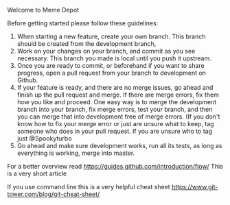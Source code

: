 Welcome to Meme Depot

Before getting started please follow these guidelines:

1. When starting a new feature, create your own branch. This branch should be created from the development branch,
2. Work on your changes on your branch, and commit as you see necessary. This branch you made is local until you push it upstream.
3. Once you are ready to commit, or beforehand if you want to share progress, open a pull request from your branch to development on Github.
4. If your feature is ready, and there are no merge issues, go ahead and finish up the pull request and merge. If there are merge errors, fix them how you like and proceed. One easy way is to merge the development branch into your branch, fix merge errors, test your branch, and then you can merge that into development free of merge errors. (If you don't know how to fix your merge error or just are unsure what to keep, tag someone who does in your pull request. If you are unsure who to tag just @Spookyturbo
5. Go ahead and make sure development works, run all its tests, as long as everything is working, merge into master.

For a better overview read https://guides.github.com/introduction/flow/ This is a very short article

If you use command line this is a very helpful cheat sheet https://www.git-tower.com/blog/git-cheat-sheet/

